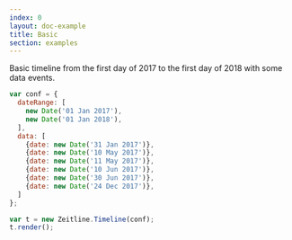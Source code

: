 ```yaml
---
index: 0
layout: doc-example
title: Basic
section: examples
---
```


Basic timeline from the first day of 2017 to the first day of 2018 with some data events.

```js
var conf = {
  dateRange: [
    new Date('01 Jan 2017'),
    new Date('01 Jan 2018'),
  ],
  data: [
    {date: new Date('31 Jan 2017')},
    {date: new Date('10 May 2017')},
    {date: new Date('11 May 2017')},
    {date: new Date('10 Jun 2017')},
    {date: new Date('30 Jun 2017')},
    {date: new Date('24 Dec 2017')},
  ]
};

var t = new Zeitline.Timeline(conf);
t.render();
```

<script>
var conf = {
  selector: '#timeline',
  dateRange: [
    new Date('2017-01-01'),
    new Date('2018-01-01'),
  ],
  data: [
    {date: new Date('31 Jan 2017')},
    {date: new Date('10 May 2017')},
    {date: new Date('11 May 2017')},
    {date: new Date('10 Jun 2017')},
    {date: new Date('30 Jun 2017')},
    {date: new Date('24 Dec 2017')},
  ]
};

var t = new Zeitline.Timeline(conf);
t.render();
</script>
